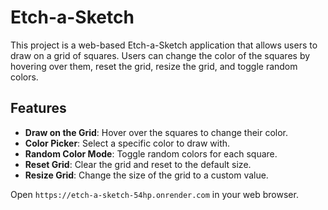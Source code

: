 # Etch-a-Sketch

This project is a web-based Etch-a-Sketch application that allows users to draw on a grid of squares. Users can change the color of the squares by hovering over them, reset the grid, resize the grid, and toggle random colors.

## Features

- **Draw on the Grid**: Hover over the squares to change their color.
- **Color Picker**: Select a specific color to draw with.
- **Random Color Mode**: Toggle random colors for each square.
- **Reset Grid**: Clear the grid and reset to the default size.
- **Resize Grid**: Change the size of the grid to a custom value.

Open `https://etch-a-sketch-54hp.onrender.com` in your web browser.
